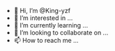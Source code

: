 - 👋 Hi, I’m @King-yzf
- 👀 I’m interested in ...
- 🌱 I’m currently learning ...
- 💞️ I’m looking to collaborate on ...
- 📫 How to reach me ...

<!---
King-yzf/King-yzf is a ✨ special ✨ repository because its `README.md` (this file) appears on your GitHub profile.
You can click the Preview link to take a look at your changes.
--->
